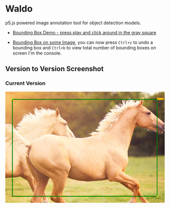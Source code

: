 # Waldo
p5.js powered image annotation tool for object detection models.

* [Bounding Box Demo - press play and click around in the gray square](https://editor.p5js.org/hamza.ryzvy/sketches/sGSK2Bgly)

* [Bounding Box on some Image](https://editor.p5js.org/hamza.ryzvy/sketches/UhYIE21ye), you can now press `Ctrl+z` to undo a bounding box and `Ctrl+b` to view total number of bounding boxes on screen I'm the console.
## Version to Version Screenshot
### Current Version
![screenshot](horsebbscrrenshot.PNG)

